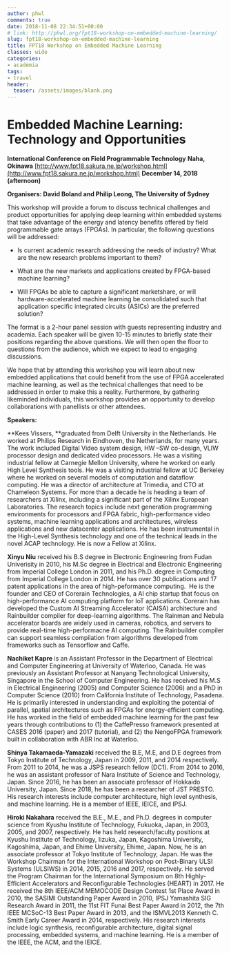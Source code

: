 ```yaml
---
author: phwl
comments: true
date: 2018-11-08 22:34:51+00:00
# link: http://phwl.org/fpt18-workshop-on-embedded-machine-learning/
slug: fpt18-workshop-on-embedded-machine-learning
title: FPT18 Workshop on Embedded Machine Learning
classes: wide
categories:
- academia
tags:
- travel
header:
  teaser: /assets/images/blank.png
---
```


# **Embedded Machine Learning: Technology and Opportunities**

**International Conference on Field Programmable Technology**
**Naha, Okinawa** [http://www.fpt18.sakura.ne.jp/workshop.html](http://www.fpt18.sakura.ne.jp/workshop.html)
**December 14, 2018 (afternoon)**

**Organisers: David Boland and Philip Leong, The University of Sydney**


This workshop will provide a forum to discuss technical challenges and product opportunities for applying deep learning within embedded systems that take advantage of the energy and latency benefits offered by field programmable gate arrays (FPGAs). In particular, the following questions will be addressed:







  * Is current academic research addressing the needs of industry? What are the new research problems important to them?


  * What are the new markets and applications created by FPGA-based machine learning?


  * Will FPGAs be able to capture a significant marketshare, or will hardware-accelerated machine learning be consolidated such that application specific integrated circuits (ASICs) are the preferred solution?

<strike><!-- more --></strike>

The format is a 2-hour panel session with guests representing industry and academia. Each speaker will be given 10-15 minutes to briefly state their positions regarding the above questions. We will then open the floor to questions from the audience, which we expect to lead to engaging discussions.

We hope that by attending this workshop you will learn about new embedded applications that could benefit from the use of FPGA accelerated machine learning, as well as the technical challenges that need to be addressed in order to make this a reality. Furthermore, by gathering likeminded individuals, this workshop provides an opportunity to develop collaborations with panellists or other attendees.

**Speakers:**

**Kees Vissers, **graduated from Delft University in the Netherlands. He worked at Philips Research in Eindhoven, the Netherlands, for many years. The work included Digital Video system design, HW –SW co-design, VLIW processor design and dedicated video processors. He was a visiting industrial fellow at Carnegie Mellon University, where he worked on early High Level Synthesis tools. He was a visiting industrial fellow at UC Berkeley where he worked on several models of computation and dataflow computing. He was a director of architecture at Trimedia, and CTO at Chameleon Systems. For more than a decade he is heading a team of researchers at Xilinx, including a significant part of the Xilinx European Laboratories. The research topics include next generation programming environments for processors and FPGA fabric, high-performance video systems, machine learning applications and architectures, wireless applications and new datacenter applications. He has been instrumental in the High-Level Synthesis technology and one of the technical leads in the novel ACAP technology. He is now a Fellow at Xilinx.

**Xinyu Niu** received his B.S degree in Electronic Engineering from Fudan Univerisity in 2010, his M.Sc degree in Electrical and Electronic Engineering from Imperial College London in 2011, and his Ph.D. degree in Computing from Imperial College London in 2014. He has over 30 publications and 17 patent applications in the area of high-peformance computing.  He is the founder and CEO of Corerain Technologies, a AI chip startup that focus on high-performance AI computing platform for IoT applications. Corerain has developed the Custom AI Streaming Accelerator (CAISA) architecture and Rainbuilder compiler for deep-learning algorithms. The Rainman and Nebula accelerator boards are widely used in cameras, robotics, and servers to provide real-time high-performacne AI computing. The Rainbuilder compiler can support seamless compilation from algorithms developed from frameworks such as Tensorflow and Caffe.

**Nachiket Kapre** is an Assistant Professor in the Department of Electrical and Computer Engineering at University of Waterloo, Canada. He was previously an Assistant Professor at Nanyang Technological University, Singapore in the School of Computer Engineering. He has received his M.S in Electrical Engineering (2005) and Computer Science (2006) and a PhD in Computer Science (2010) from California Institute of Technology, Pasadena. He is primarily interested in understanding and exploiting the potential of parallel, spatial architectures such as FPGAs for energy-efficient computing. He has worked in the field of embedded machine learning for the past few years through contributions to (1) the CaffePresso framework presented at CASES 2016 (paper) and 2017 (tutorial), and (2) the NengoFPGA framework built in collaboration with ABR Inc at Waterloo.

**Shinya Takamaeda-Yamazaki** received the B.E, M.E, and D.E degrees from Tokyo Institute of Technology, Japan in 2009, 2011, and 2014 respectively. From 2011 to 2014, he was a JSPS research fellow (DC1).
From 2014 to 2016, he was an assistant professor of Nara Institute of
Science and Technology, Japan. Since 2016, he has been an associate
professor of Hokkaido University, Japan. Since 2018, he has been a
researcher of JST PRESTO. His research interests include computer
architecture, high level synthesis, and machine learning. He is a member
of IEEE, IEICE, and IPSJ.

**Hiroki Nakahara** received the B.E., M.E., and Ph.D. degrees in computer
science from Kyushu Institute of Technology, Fukuoka, Japan, in 2003,
2005, and 2007, respectively. He has held research/faculty positions at
Kyushu Institute of Technology, Iizuka, Japan, Kagoshima University,
Kagoshima, Japan, and Ehime University, Ehime, Japan. Now, he is an
associate professor at Tokyo Institute of Technology, Japan. He was the
Workshop Chairman for the International Workshop on Post-Binary ULSI
Systems (ULSIWS) in 2014, 2015, 2016 and 2017, respectively. He served
the Program Chairman for the International Symposium on 8th
Highly-Efficient Accelerators and Reconfigurable Technologies (HEART) in
2017. He received the 8th IEEE/ACM MEMOCODE Design Contest 1st Place
Award in 2010, the SASIMI Outstanding Paper Award in 2010, IPSJ
Yamashita SIG Research Award in 2011, the 11st FIT Funai Best Paper
Award in 2012, the 7th IEEE MCSoC-13 Best Paper Award in 2013, and the
ISMVL2013 Kenneth C. Smith Early Career Award in 2014, respectively. His
research interests include logic synthesis, reconfigurable architecture,
digital signal processing, embedded systems, and machine learning. He is
a member of the IEEE, the ACM, and the IEICE.
